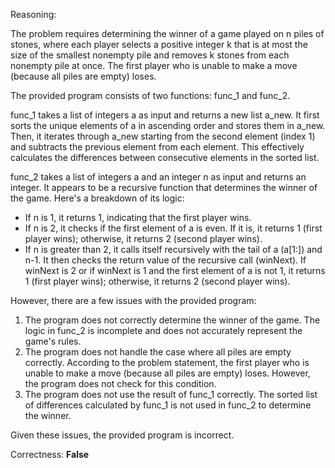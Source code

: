 Reasoning:

The problem requires determining the winner of a game played on n piles of stones, where each player selects a positive integer k that is at most the size of the smallest nonempty pile and removes k stones from each nonempty pile at once. The first player who is unable to make a move (because all piles are empty) loses.

The provided program consists of two functions: func_1 and func_2.

func_1 takes a list of integers a as input and returns a new list a_new. It first sorts the unique elements of a in ascending order and stores them in a_new. Then, it iterates through a_new starting from the second element (index 1) and subtracts the previous element from each element. This effectively calculates the differences between consecutive elements in the sorted list.

func_2 takes a list of integers a and an integer n as input and returns an integer. It appears to be a recursive function that determines the winner of the game. Here's a breakdown of its logic:

- If n is 1, it returns 1, indicating that the first player wins.
- If n is 2, it checks if the first element of a is even. If it is, it returns 1 (first player wins); otherwise, it returns 2 (second player wins).
- If n is greater than 2, it calls itself recursively with the tail of a (a[1:]) and n-1. It then checks the return value of the recursive call (winNext). If winNext is 2 or if winNext is 1 and the first element of a is not 1, it returns 1 (first player wins); otherwise, it returns 2 (second player wins).

However, there are a few issues with the provided program:

1.  The program does not correctly determine the winner of the game. The logic in func_2 is incomplete and does not accurately represent the game's rules.
2.  The program does not handle the case where all piles are empty correctly. According to the problem statement, the first player who is unable to make a move (because all piles are empty) loses. However, the program does not check for this condition.
3.  The program does not use the result of func_1 correctly. The sorted list of differences calculated by func_1 is not used in func_2 to determine the winner.

Given these issues, the provided program is incorrect.

Correctness: **False**